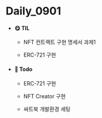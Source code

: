 # Daily_0901

- #### **😋 TIL**
  
  - NFT 컨트랙트 구현 명세서 과제1
  
  - ERC-721 구현
    

- #### 📌 Todo
  
  - ERC-721 구현
  
  - NFT Creator 구현
  
  - 싸트북 개발환경 세팅

